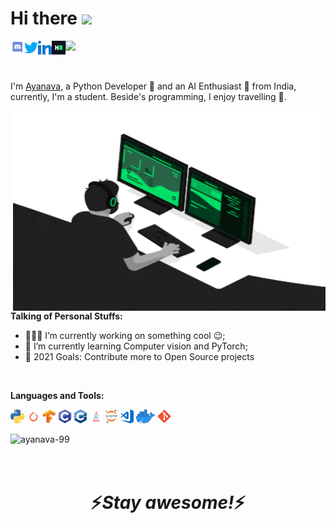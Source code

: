 # Hi there <img src="https://media.giphy.com/media/hvRJCLFzcasrR4ia7z/giphy.gif" width="40px">                 
<a href="https://discord.gg/p4wT6eVX">
  <img align="left" alt="Ayanava's Discord" width="22px" src="https://github.com/ayanava-99/ayanava-99/blob/master/assets/ico/Discord-Logo-Color.png" />
</a>
<a href="https://twitter.com/dutta_ayanava">
  <img align="left" alt="Ayanava Dutta | Twitter" width="22px" src="https://github.com/ayanava-99/ayanava-99/blob/master/assets/ico/013-twitter-1.png" />
</a>
<a href="https://www.linkedin.com/in/ayanava-dutta-972617168/">
  <img align="left" alt="Ayanava's LinkdeIN" width="22px" src="https://github.com/ayanava-99/ayanava-99/blob/master/assets/ico/031-linkedin.png" />
</a>
<a href="https://www.hackerrank.com/Ayanava_99">
  <img align="left" alt="Ayanava's HackerRank" width="22px" src="https://github.com/ayanava-99/ayanava-99/blob/master/assets/ico/HackerRank_Icon-1000px.png" />
</a>              

![](https://visitor-badge.glitch.me/badge?page_id=ayanava-99.ayanava-99)



<br />

I'm [Ayanava](https://ayanava1999.wixsite.com/portfolio), a Python Developer 🚀 and an AI Enthusiast 🤖 from India, currently, I'm a student. Beside's programming, I enjoy travelling 🚌.

<img align="right" alt="GIF" src="https://github.com/ayanava-99/ayanava-99/blob/master/assets/ico/Marketing-Data-Analytics.gif" width="500" height="320" />


**Talking of Personal Stuffs:**

- 👨🏽‍💻 I’m currently working on something cool :wink:;
- 🌱 I’m currently learning Computer vision and PyTorch; 
- 🥅 2021 Goals: Contribute more to Open Source projects

<br />

**Languages and Tools:**

<code><img height="22" src="https://github.com/ayanava-99/ayanava-99/blob/master/assets/ico/600px-Python-logo-notext.svg.png"></code>
<code><img height="22" src="https://github.com/ayanava-99/ayanava-99/blob/master/assets/ico/pytorch-logo.png" ></code>
<code><img height="22" src="https://github.com/ayanava-99/ayanava-99/blob/master/assets/ico/Tensorflow_logo.svg.png"></code>
<code><img height="22" src="https://github.com/ayanava-99/ayanava-99/blob/master/assets/ico/C.png"></code>
<code><img height="22" src="https://github.com/ayanava-99/ayanava-99/blob/master/assets/ico/cpp_logo.png"></code>
<code><img height="22" src="https://github.com/ayanava-99/ayanava-99/blob/master/assets/ico/java-eps-vector-logo.png"></code>
<code><img height="22" src="https://github.com/ayanava-99/ayanava-99/blob/master/assets/ico/518px-Jupyter_logo.svg.png"></code>
<code><img height="22" src="https://github.com/ayanava-99/ayanava-99/blob/master/assets/ico/visual-studio-code-logo-284BC24C39-seeklogo.com.png"></code>
<code><img height="22" src="https://github.com/ayanava-99/ayanava-99/blob/master/assets/ico/Moby-logo.png"></code>
<code><img height="22" src="https://github.com/ayanava-99/ayanava-99/blob/master/assets/ico/Git_icon.svg.png"></code>

<p align="left"> <img src="https://github-readme-stats.vercel.app/api?username=ayanava-99&show_icons=true&theme=gotham&hide=contribs,prs,issues,contribsto" alt="ayanava-99" />
<br />
<br /> 
<br /> 
<h1 align='center'>⚡️<i>Stay awesome!</i>⚡️</h1>
